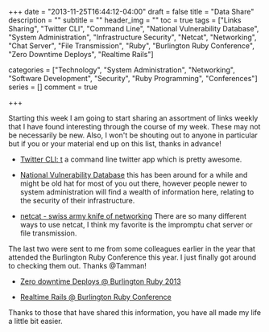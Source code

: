 +++
date = "2013-11-25T16:44:12-04:00"
draft = false
title = "Data Share"
description = ""
subtitle = ""
header_img = ""
toc = true
tags = ["Links Sharing", "Twitter CLI", "Command Line", "National Vulnerability Database", "System Administration", "Infrastructure Security", "Netcat", "Networking", "Chat Server", "File Transmission", "Ruby", "Burlington Ruby Conference", "Zero Downtime Deploys", "Realtime Rails"]

categories = ["Technology", "System Administration", "Networking", "Software Development", "Security", "Ruby Programming", "Conferences"]
series = []
comment = true

+++

Starting this week I am going to start sharing an assortment of links weekly that I have found interesting through the course of my week. These may not be necessarily be new. Also,
I won't be shouting out to anyone in particular but if you or your material end up on this list, thanks in advance!

<!-- more -->

* [Twitter CLI: t](https://github.com/sferik/t)
a command line twitter app which is pretty awesome.

* [National Vulnerability Database](http://nvd.nist.gov/home.cfm) this has been around for a while and might be old hat for most of you out there, however people newer to system administration will find a wealth of information here, relating to the security of their infrastructure.

* [netcat - swiss army knife of networking](http://mylinuxbook.com/linux-netcat-command/) There are so many different ways to use netcat, I think my favorite is the impromptu chat server or file transmission.


The last two were sent to me from some colleagues earlier in the year that attended the Burlington Ruby Conference this year. I just finally got around to checking them out. Thanks @Tamman!

* [Zero downtime Deploys @ Burlington Ruby 2013](http://confreaks.com/videos/2618-btvruby2013-particular-particulars-about-zero-downtime-deploys)

* [Realtime Rails @ Burlington Ruby Conference](http://confreaks.com/videos/2618-btvruby2013-particular-particulars-about-zero-downtime-deploys)


Thanks to those that have shared this information, you have all made my life a little bit easier.

